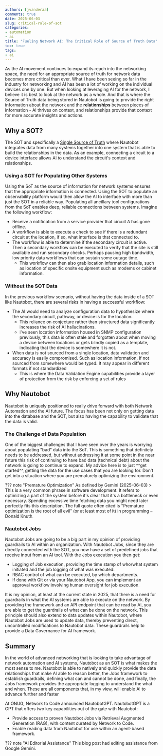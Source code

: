 ```yaml
---
authors: [jvanderaa]
comments: true
date: 2025-06-03
slug: critical-role-of-sot
categories:
- automation
- ai
title: "Fueling Network AI: The Critical Role of Source of Truth Data"
toc: true
tags:
- ai
---
```


As the AI movement continues to expand its reach into the networking space, the need for an appropriate source of truth for network data becomes more critical than ever. What I have been seeing so far in the industry for networking and AI has been a lot of working on the individual devices one by one. But when looking at leveraging AI for the network, I believe it is best to look at the network as a whole. And that is where the Source of Truth data being stored in Nautobot is going to provide the right information about the network and the **relationships** between pieces of information -  AI thrives on context, and relationships provide that context for more accurate insights and actions.

<!-- more -->

## Why a SOT?

The SOT and specifically a [Single Source of Truth](https://networktocode.com/creating-a-single-source-of-truth-for-enterprise-network-automation/) where Nautobot integrates data from many systems together into one system that is able to build the relationships in the data. As an example, connecting a circuit to a device interface allows AI to understand the circuit's context and relationships.

### Using a SOT for Populating Other Systems

Using the SoT as the source of information for network systems ensures that the appropriate information is connected. Using the SOT to populate an observability platform would then allow the AI to interface with more than just the SOT in a reliable way. Populating all ancillary tool configurations from the SoT enables deep, reliable connections between systems. Imagine the following workflow:

- Receive a notification from a service provider that circuit A has gone offline.
- A workflow is able to execute a check to see if there is a redundant circuit at the location, if so, what interface is that connected to.
- The workflow is able to determine if the secondary circuit is active. Then a secondary workflow can be executed to verify that the site is still available and run secondary checks. Perhaps pausing high bandwidth, low priority data workflows that can sustain some outage time.
  - This workflow can then also grab location information details, such as location of specific onsite equipment such as modems or cabinet information.

### Without the SOT Data

In the previous workflow scenario, without having the data inside of a SOT like Nautobot, there are several risks in having a successful workflow:

- The AI would need to analyze configuration data to hypothesize where the secondary circuit, pathway, or device is for the location. 
  - This reliance on conjecture rather than structured data significantly increases the risk of AI hallucinations.
  - I've seen location information housed in SNMP configuration previously, this data is often stale and forgotten about when moving a device between locations or gets blindly copied as a template, indicating that the device is somewhere it is not.
- When data is not sourced from a single location, data validation and accuracy is easily compromised. Such as location information, if not sourced from somewhere would be typed. It may appear in different formats if not standardized
  - This is where the Data Validation Engine capabilities provide a layer of protection from the risk by enforcing a set of rules

## Why Nautobot

Nautobot is uniquely positioned to really drive forward with both Network Automation and the AI future. The focus has been not only on getting data into the database and the SOT, but also having the capability to validate that the data is valid.

### The Challenge of Data Population

One of the biggest challenges that I have seen over the years is worrying about populating "bad" data into the SoT. This is something that definitely needs to be addressed, but without addressing it at some point in the near future this risk of continuing to have bad data (technical debt) about the network is going to continue to expand. My advice here is to just ^^get started^^, getting the data for the use cases that you are looking for. Don't get into a situation where you are prematurely optimizing the environment.

??? note "Premature Optimization"
    As defined by Gemini (2025-06-03)
    > This is a very common phrase in software development. It refers to optimizing a part of the system before it's clear that it's a bottleneck or even necessary. Spending excessive time fetching data you might need later perfectly fits this description. The full quote often cited is "Premature optimization is the root of all evil" (or at least most of it) in programming – Donald Knuth.

### Nautobot Jobs

Nautobot Jobs are going to be a big part in my opinion of providing guardrails to AI within an organization. With Nautobot Jobs, since they are directly connected with the SOT, you now have a set of predefined jobs that receive input from an AI tool. With the Jobs execution you then get:

- Logging of Job execution, providing the time stamp of who/what system initiated and the job logging of what was executed.
- RBAC control of what can be executed, by which departments.
- If done with Git or via your Nautobot App, you can implement an approval workflow involving human oversight for job execution.

It is my opinion, at least at the current state in 2025, that there is a need for guardrails in what the AI systems are able to execute on the network. By providing the framework and an API endpoint that can be read by AI, you are able to get the guardrails of what can be done on the network. This principle should also extend to data updates within Nautobot, where Nautobot Jobs are used to update data, thereby preventing direct, uncontrolled modifications to Nautobot data. These guardrails help to provide a Data Governance for AI framework.

## Summary

In the world of advanced networking that is looking to take advantage of network automation and AI systems, Nautobot as an SOT is what makes the most sense to me. Nautobot is able to natively and quickly provide the data relationships that make AI able to reason better, the Jobs framework to establish guardrails, defining what can and cannot be done, and finally, the Jobs framework provides the appropriate logging to understand the what and when. These are all components that, in my view, will enable AI to advance further and faster

At ONUG, Network to Code announced NautobotGPT. NautobotGPT is a GPT that offers two key capabilities out of the gate with Nautobot:

- Provide access to proven Nautobot Jobs via Retrieval Augmented Generation (RAG), with content curated by Network to Code.
- Enable reading data from Nautobot for use within an agent-based framework.

??? note "AI Editorial Assistance"
    This blog post had editing assistance from Google Gemini.
